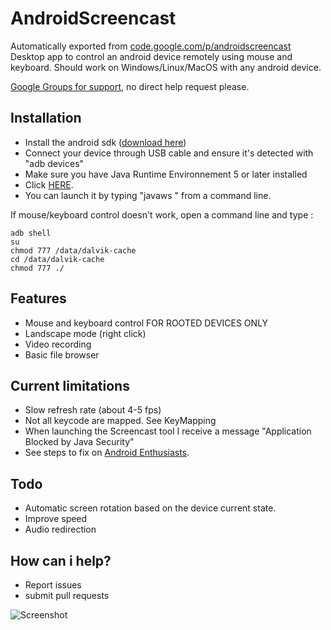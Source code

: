 # AndroidScreencast
Automatically exported from [code.google.com/p/androidscreencast](https://code.google.com/p/androidscreencast)
Desktop app to control an android device remotely using mouse and keyboard. Should work on Windows/Linux/MacOS with any android device.

[Google Groups for support](http://groups.google.com/group/androidscreencast), no direct help request please.

## Installation
- Install the android sdk ([download here](http://developer.android.com/sdk/index.html))
- Connect your device through USB cable and ensure it's detected with "adb devices"
- Make sure you have Java Runtime Environnement 5 or later installed
- Click [HERE](http://androidscreencast.googlecode.com/svn/trunk/AndroidScreencast/dist/androidscreencast.jnlp). 
 - You can launch it by typing "javaws <jnlp file>" from a command line.


If mouse/keyboard control doesn't work, open a command line and type :

    adb shell
    su
    chmod 777 /data/dalvik-cache
    cd /data/dalvik-cache
    chmod 777 ./
    
## Features
- Mouse and keyboard control FOR ROOTED DEVICES ONLY
- Landscape mode (right click)
- Video recording
- Basic file browser

## Current limitations
- Slow refresh rate (about 4-5 fps)
- Not all keycode are mapped. See KeyMapping
- When launching the Screencast tool I receive a message "Application Blocked by Java Security"
 - See steps to fix on [Android Enthusiasts](http://android.stackexchange.com/questions/122737/when-launching-the-screencast-tool-i-receive-a-message-application-blocked-by-j). 
 
## Todo
- Automatic screen rotation based on the device current state.
- Improve speed
- Audio redirection

## How can i help?
- Report issues
- submit pull requests

![Screenshot](http://i.imgur.com/2c3liMJ.jpg)
